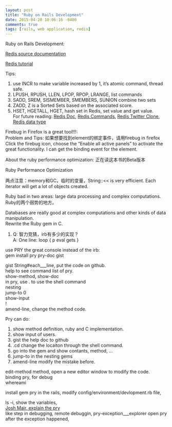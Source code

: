 ```yaml
---
layout: post
title: "Ruby on Rails Development"
date: 2015-04-20 10:06:16 -0400
comments: true
tags: [rails, web application, redis]
---
```


Ruby on Rails Development:  

[Redis source documentation](http://redis.io/)

[Redis tutorial](http://try.redis.io/)
<!--more-->
Tips:  
1.  use INCR to make variable increased by 1, it’s atomic command, thread safe.  
2.  LPUSH, RPUSH, LLEN, LPOP, RPOP, LRANGE, list commands   
3.  SADD, SREM, SISMEMBER, SMEMBERS, SUNION combine two sets  
4.  ZADD, Z is a Sorted Sets based on the associated score.  
5.  HSET, HGETALL, HGET, hash set in Redis, set value and get value.    
For future reading:     [Redis Doc](http://redis.io/documentation), [Redis Commands](http://redis.io/commands), [Redis Twitter Clone](http://redis.io/topics/twitter-clone), [Redis data type](http://redis.io/topics/data-types-intro)  

Firebug in Firefox is a great tool!!!:  
Problem and Tips:
如果想要找到element的绑定事件，请用firebug in firefox
Click the firebug icon, choose the “Enable all active panels” to activate the great functionality.
I can get the binding event for the element.

About the ruby performance optimization: 正在读这本书的Beta版本

Ruby Performance Optimization

两点注意：memory和GC，临时的变量，String::<< is very efficient. Each iterator will get a lot of objects created.  

Ruby bad in two areas: large data processing and complex computations. Ruby的两个弱势的地方。  

Databases are really good at complex computations and other kinds of data manipulation.  
Rewrite the Ruby gem in C.  

1. Q: 智力竞猜，irb有多少的实现？  
A: One line: loop { p eval gets }  

use PRY the great console instead of the irb:  
gem install pry pry-doc gist  

gist String#each___line, put the code on github.  
help to see command list of pry.  
show-method, show-doc   
in pry, use . to use the shell command  
nesting  
jump-to 0  
show-input  
!  
amend-line, change the method code.  

Pry can do:  
1.  show method definition, ruby and C implementation.  
2.  show input of users.  
3.  gist the help doc to github  
4.  .cd change the locaiton through the shell command.  
5.  go into the gem and show contants, method, ...  
6.  jump-to in the nesting gems  
7.  amend-line modify the mistake before.  

edit-method method, open a new editor window to modify the code.  
binding pry, for debug  
whereami  

install gem pry in the rails, modify config/environment/devlopment.rb file,  

ls -i, show the variables,  
[Josh Mair, explain the pry](https://banisterfiend.wordpress.com/2012/02/14/the-pry-ecosystem/)  
like step in debugging, remote debuggin, pry-exception___explorer open pry after the exception happened,
